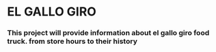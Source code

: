 # EL GALLO GIRO

### This project will provide information about el gallo giro food truck. from store hours to their history
